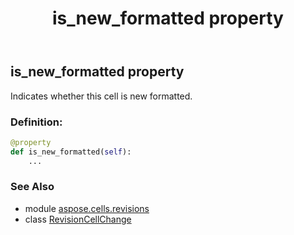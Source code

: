 ﻿---
title: is_new_formatted property
second_title: Aspose.Cells for Python via .NET API References
description: 
type: docs
weight: 60
url: /aspose.cells.revisions/revisioncellchange/is_new_formatted/
is_root: false
---

## is_new_formatted property


Indicates whether this cell is new formatted.
### Definition:
```python
@property
def is_new_formatted(self):
    ...
```

### See Also
* module [aspose.cells.revisions](../../)
* class [RevisionCellChange](/cells/python-net/aspose.cells.revisions/revisioncellchange)
